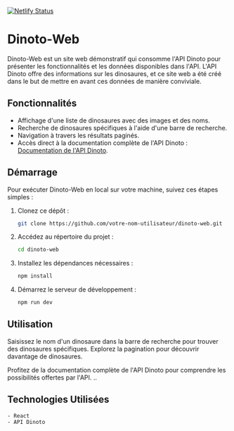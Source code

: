 [![Netlify Status](https://api.netlify.com/api/v1/badges/208e946f-a44d-4281-892a-0ded78fcef29/deploy-status)](https://app.netlify.com/sites/dinoto/deploys)
# Dinoto-Web

Dinoto-Web est un site web démonstratif qui consomme l'API Dinoto pour présenter les fonctionnalités et les données disponibles dans l'API. L'API Dinoto offre des informations sur les dinosaures, et ce site web a été créé dans le but de mettre en avant ces données de manière conviviale.

## Fonctionnalités

- Affichage d'une liste de dinosaures avec des images et des noms.
- Recherche de dinosaures spécifiques à l'aide d'une barre de recherche.
- Navigation à travers les résultats paginés.
- Accès direct à la documentation complète de l'API Dinoto : [Documentation de l'API Dinoto](http://dinotoapi.com/doc).

## Démarrage

Pour exécuter Dinoto-Web en local sur votre machine, suivez ces étapes simples :

1. Clonez ce dépôt :

   ```bash
   git clone https://github.com/votre-nom-utilisateur/dinoto-web.git
   ```

2. Accédez au répertoire du projet :   

    ```bash
   cd dinoto-web
    ```

3. Installez les dépendances nécessaires :

    ```bash
   npm install
    ```

4. Démarrez le serveur de développement :

    ```bash
    npm run dev
    ```


## Utilisation

Saisissez le nom d'un dinosaure dans la barre de recherche pour trouver des dinosaures spécifiques.
Explorez la pagination pour découvrir davantage de dinosaures.

Profitez de la documentation complète de l'API Dinoto pour comprendre les possibilités offertes par l'API. ..    


## Technologies Utilisées


    - React
    - API Dinoto
